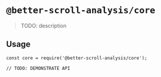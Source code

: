 # `@better-scroll-analysis/core`

> TODO: description

## Usage

```
const core = require('@better-scroll-analysis/core');

// TODO: DEMONSTRATE API
```
